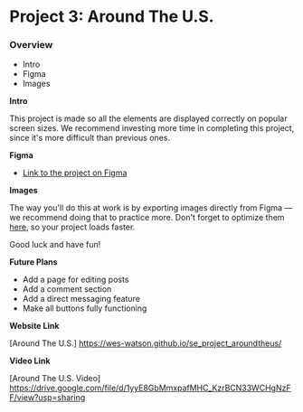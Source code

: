 # Project 3: Around The U.S.

### Overview  

* Intro  
* Figma  
* Images  
  
**Intro**
  
This project is made so all the elements are displayed correctly on popular screen sizes. We recommend investing more time in completing this project, since it's more difficult than previous ones.  
  
**Figma**  
  
* [Link to the project on Figma](https://www.figma.com/file/ii4xxsJ0ghevUOcssTlHZv/Sprint-3%3A-Around-the-US?node-id=0%3A1)  
  
**Images**  
  
The way you'll do this at work is by exporting images directly from Figma — we recommend doing that to practice more. Don't forget to optimize them [here](https://tinypng.com/), so your project loads faster. 
  
Good luck and have fun!

**Future Plans**

* Add a page for editing posts
* Add a comment section
* Add a direct messaging feature
* Make all buttons fully functioning

**Website Link**

[Around The U.S.] https://wes-watson.github.io/se_project_aroundtheus/

**Video Link**

[Around The U.S. Video] https://drive.google.com/file/d/1yyE8GbMmxpafMHC_KzrBCN33WCHgNzFF/view?usp=sharing